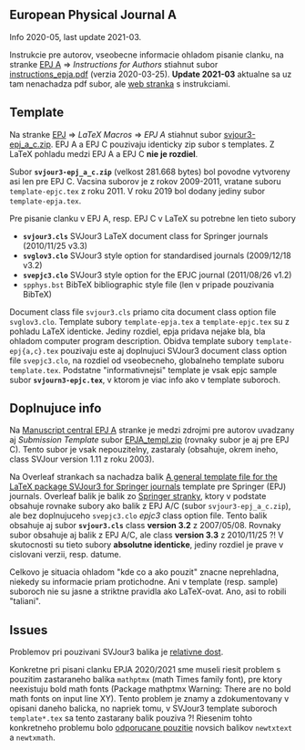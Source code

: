 European Physical Journal A
---------------------------
Info 2020-05, last update 2021-03.

Instrukcie pre autorov, vseobecne informacie ohladom pisanie clanku, na stranke [EPJ A](https://epja.epj.org/) => *Instructions for Authors* stiahnut subor [instructions_epja.pdf](http://www.epj.org/images/stories/instructions/instructions_epja.pdf) (verzia 2020-03-25). **Update 2021-03** aktualne sa uz tam nenachadza pdf subor, ale [web stranka](https://www.springer.com/journal/10050/submission-guidelines) s instrukciami.

## Template
Na stranke [EPJ](https://www.epj.org/) => *LaTeX Macros* => *EPJ A* stiahnut subor [svjour3-epj_a_c.zip](http://epj.org/images/stories/latex/svjour3-epj_a_c.zip). EPJ A a EPJ C pouzivaju identicky zip subor s templates. Z LaTeX pohladu medzi EPJ A a EPJ C **nie je rozdiel**.

Subor **`svjour3-epj_a_c.zip`** (velkost 281.668 bytes) bol povodne vytvoreny asi len pre EPJ C. Vacsina suborov je z rokov 2009-2011, vratane suboru `template-epjc.tex` z roku 2011. V roku 2019 bol dodany jediny subor `template-epja.tex`.

Pre pisanie clanku v EPJ A, resp. EPJ C v LaTeX su potrebne len tieto subory
  * **`svjour3.cls`** SVJour3 LaTeX document class for Springer journals (2010/11/25 v3.3)
  * **`svglov3.clo`** SVJour3 style option for standardised journals (2009/12/18 v3.2)
  * **`svepjc3.clo`** SVJour3 style option for the EPJC journal (2011/08/26 v1.2)
  * `spphys.bst` BibTeX bibliographic style file (len v pripade pouzivania BibTeX)

Document class file `svjour3.cls` priamo cita document class option file `svglov3.clo`. Template subory `template-epja.tex` a `template-epjc.tex` su z pohladu LaTeX identicke. Jediny rozdiel, epja pridava nejake bla, bla ohladom computer program description. Obidva template subory `template-epj{a,c}.tex` pouzivaju este aj doplnujuci SVJour3 document class option file `svepjc3.clo`, na rozdiel od vseobecneho, globalneho template suboru `template.tex`. Podstatne "informativnejsi" template je vsak epjc sample subor **`svjourn3-epjc.tex`**, v ktorom je viac info ako v template suboroch.

## Doplnujuce info
Na [Manuscript central EPJ A](https://mc.manuscriptcentral.com/epja) stranke je medzi zdrojmi pre autorov uvadzany aj *Submission Template* subor [EPJA_templ.zip](https://mc.manuscriptcentral.com/societyimages/epja/EPJA_templ.zip) (rovnaky subor je aj pre EPJ C). Tento subor je vsak nepouzitelny, zastaraly (obsahuje, okrem ineho, class SVJour version 1.11 z roku 2003).

Na Overleaf strankach sa nachadza balik [A general template file for the LaTeX package SVJour3 for Springer journals](https://www.overleaf.com/latex/templates/a-general-template-file-for-the-latex-package-svjour3-for-springer-journals/pbbwqhxxvtbp) template pre Springer (EPJ) journals. Overleaf balik je balik zo [Springer stranky](http://static.springer.com/sgw/documents/468198/application/zip/LaTeX.zip), ktory v podstate obsahuje rovnake subory ako balik z EPJ A/C (subor `svjour3-epj_a_c.zip`), ale bez doplnujuceho `svepjc3.clo` *epjc3* class option file. Tento balik obsahuje aj subor **`svjour3.cls`** class **version 3.2** z 2007/05/08. Rovnaky subor obsahuje aj balik z EPJ A/C, ale class **version 3.3** z 2010/11/25 ?! V skutocnosti su tieto subory **absolutne identicke**, jediny rozdiel je prave v cislovani verzii, resp. datume.

Celkovo je situacia ohladom "kde co a ako pouzit" znacne neprehladna, niekedy su informacie priam protichodne. Ani v template (resp. sample) suboroch nie su jasne a striktne pravidla ako LaTeX-ovat. Ano, asi to robili "taliani".

## Issues
Problemov pri pouzivani SVJour3 balika je [relativne dost](https://tex.stackexchange.com/search?q=svjour3).

Konkretne pri pisani clanku EPJA 2020/2021 sme museli riesit problem s pouzitim zastaraneho balika `mathptmx` (math Times family font), pre ktory neexistuju bold math fonts (Package mathptmx Warning: There are no bold math fonts on input line XY). Tento problem je znamy a zdokumentovany v opisani daneho balicka, no napriek tomu, v SVJour3 template suboroch `template*.tex` sa tento zastarany balik pouziva ?! Riesenim tohto konkretneho problemu bolo [odporucane pouzitie](https://ctan.org/pkg/mathptmx) novsich balikov `newtxtext` a `newtxmath`.
